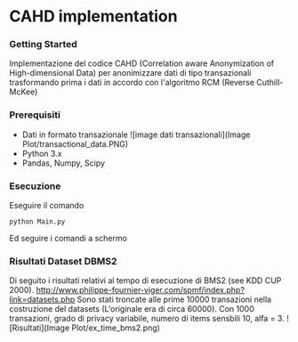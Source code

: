 # CAHD implementation

### Getting Started
Implementazione del codice CAHD (Correlation aware Anonymization of High-dimensional Data)
per anonimizzare dati di tipo transazionali trasformando prima i dati in accordo con l'algoritmo RCM (Reverse Cuthill-McKee)

### Prerequisiti
- Dati in formato transazionale
![image dati transazionali](Image Plot/transactional_data.PNG)
- Python 3.x
- Pandas, Numpy, Scipy

### Esecuzione
Eseguire il comando
```
python Main.py
```
Ed seguire i comandi a schermo

### Risultati Dataset DBMS2
Di seguito i risultati relativi al tempo di esecuzione di BMS2 (see KDD CUP 2000).
http://www.philippe-fournier-viger.com/spmf/index.php?link=datasets.php
Sono stati troncate alle prime 10000 transazioni nella costruzione del datasets (L'originale era di circa 60000).
Con 1000 transazioni, grado di privacy variabile, numero di items sensbili 10, alfa = 3.
![Risultati](Image Plot/ex_time_bms2.png)
